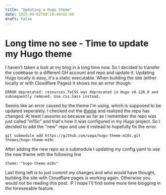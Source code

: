 ```yaml
---
title: "Updating a Hugo theme"
date: 2025-09-02T08:10:40+02:00
draft: false
---
```


# Long time no see - Time to update my Hugo theme

I haven't taken a look at my blog in a long time now. So I decided to transfer the codebase
to a different GH account and repo and update it. Updating Hugo locally is easy, it's a static executable.
When building the site (either locally or with Cloudflare Pages) it shows me an error though:

```
ERROR deprecated: resources.ToCSS was deprecated in Hugo v0.128.0 and subsequently removed. Use css.Sass instead.
```

Seems like an error caused by the theme I'm using, which is supposed to be updated seperately.
I checked out the [theme](https://github.com/vaga/hugo-theme-m10c) and realized the repo has changed.
At least I assume so because as far as I remember the repo was just called "m10c" and that's how it was configured in
my Hugo project. So I decided to add the "new" repo and use it instead to hopefully fix the error.

```
git submodule add https://github.com/vaga/hugo-theme-m10c.git themes/hugo-theme-m10c
```

After adding the new repo as a submodule I updating my config.yaml to use the new theme with the following line

```
theme: "hugo-theme-m10c"
```

Last thing left is to just commit my changes and who would have thought, building the site with Cloudflare pages
is working again. Otherwise you would not be reading this post. :P I hope I'll find some more time blogging
in the foreseeable feature.
